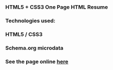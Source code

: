 
### HTML5 + CSS3 One Page HTML Resume
###

### Technologies used:
###
### HTML5 / CSS3
### Schema.org microdata

### See the page online [here](http://iurianu.phpnet.us/resume/index.html)
